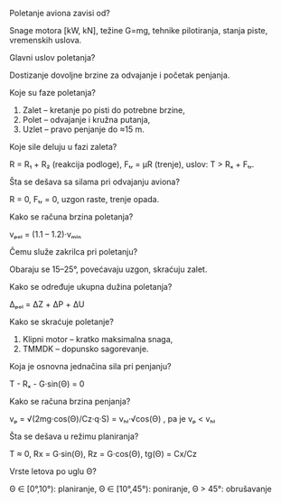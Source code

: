 Poletanje aviona zavisi od?

Snage motora [kW, kN], težine G=mg, tehnike pilotiranja, stanja piste, vremenskih uslova.

Glavni uslov poletanja?

Dostizanje dovoljne brzine za odvajanje i početak penjanja.

Koje su faze poletanja?

1. Zalet – kretanje po pisti do potrebne brzine, 
2. Polet – odvajanje i kružna putanja, 
3. Uzlet – pravo penjanje do ≈15 m.

Koje sile deluju u fazi zaleta?

R = R₁ + R₂ (reakcija podloge), 
Fₜᵣ = μR (trenje), 
uslov: T > Rₓ + Fₜᵣ.

Šta se dešava sa silama pri odvajanju aviona?

R = 0, Fₜᵣ = 0, 
uzgon raste, trenje opada.

Kako se računa brzina poletanja?

vₚₒₗ = (1.1 – 1.2)·vₘᵢₙ

Čemu služe zakrilca pri poletanju?

Obaraju se 15–25°, povećavaju uzgon, skraćuju zalet.

Kako se određuje ukupna dužina poletanja?

Δₚₒₗ = ΔZ + ΔP + ΔU

Kako se skraćuje poletanje?

1. Klipni motor – kratko maksimalna snaga, 
2. TMMDK – dopunsko sagorevanje.

Koja je osnovna jednačina sila pri penjanju?

T - Rₓ - G·sin(Θ) = 0

Kako se računa brzina penjanja?

vₚ = √(2mg·cos(Θ)/Cz·q·S) = vₕₗ·√cos(Θ)
, pa je vₚ < vₕₗ

Šta se dešava u režimu planiranja?

T ≈ 0, Rx = G·sin(Θ), Rz = G·cos(Θ), tg(Θ) = Cx/Cz

Vrste letova po uglu Θ?

Θ ∈ [0°,10°): planiranje, 
Θ ∈ [10°,45°): poniranje, 
Θ > 45°: obrušavanje